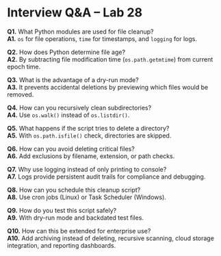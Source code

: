# Interview Q&A – Lab 28

**Q1.** What Python modules are used for file cleanup?  
**A1.** `os` for file operations, `time` for timestamps, and `logging` for logs.

**Q2.** How does Python determine file age?  
**A2.** By subtracting file modification time (`os.path.getmtime`) from current epoch time.

**Q3.** What is the advantage of a dry-run mode?  
**A3.** It prevents accidental deletions by previewing which files would be removed.

**Q4.** How can you recursively clean subdirectories?  
**A4.** Use `os.walk()` instead of `os.listdir()`.

**Q5.** What happens if the script tries to delete a directory?  
**A5.** With `os.path.isfile()` check, directories are skipped.

**Q6.** How can you avoid deleting critical files?  
**A6.** Add exclusions by filename, extension, or path checks.

**Q7.** Why use logging instead of only printing to console?  
**A7.** Logs provide persistent audit trails for compliance and debugging.

**Q8.** How can you schedule this cleanup script?  
**A8.** Use cron jobs (Linux) or Task Scheduler (Windows).

**Q9.** How do you test this script safely?  
**A9.** With dry-run mode and backdated test files.

**Q10.** How can this be extended for enterprise use?  
**A10.** Add archiving instead of deleting, recursive scanning, cloud storage integration, and reporting dashboards.
